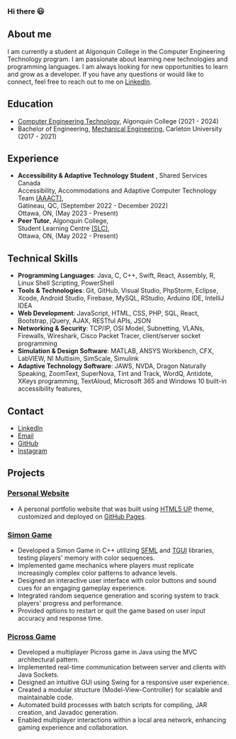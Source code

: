 ### Hi there 😃

## About me

I am currently a student at Algonquin College in the Computer Engineering Technology program. 
I am passionate about learning new technologies and programming languages. 
I am always looking for new opportunities to learn and grow as a developer.
If you have any questions or would like to connect, feel free to reach out to me on [LinkedIn](https://www.linkedin.com/in/chengkuan/).

## Education

- [Computer Engineering Technology](https://www.algonquincollege.com/sat/program/computer-engineering-technology-computing-science/), Algonquin College (2021 - 2024)
- Bachelor of Engineering, [Mechanical Engineering](https://carleton.ca/mae/), Carleton University (2017 - 2021)

## Experience

- **Accessibility & Adaptive Technology Student** , Shared Services Canada   
Accessibility, Accommodations and Adaptive Computer Technology Team [(AAACT)](https://www.canada.ca/en/shared-services/corporate/aaact-program.html),  
Gatineau, QC, (September 2022 - December 2022)  
Ottawa, ON, (May 2023 - Present)
- **Peer Tutor**, Algonquin College,  
Student Learning Centre [(SLC)](https://www.algonquincollege.com/slc/),   
Ottawa, ON, (May 2022 - Present)

## Technical Skills

- **Programming Languages**: Java, C, C++, Swift, React, Assembly, R, Linux Shell Scripting, PowerShell
- **Tools & Technologies**: Git, GitHub, Visual Studio, PhpStorm, Eclipse, Xcode, Android Studio, Firebase, MySQL, RStudio, Arduino IDE, IntelliJ IDEA
- **Web Development**: JavaScript, HTML, CSS, PHP, SQL, React, Bootstrap, jQuery, AJAX, RESTful APIs, JSON
- **Networking & Security**: TCP/IP, OSI Model, Subnetting, VLANs, Firewalls, Wireshark, Cisco Packet Tracer, client/server socket programming
- **Simulation & Design Software**: MATLAB, ANSYS Workbench, CFX, LabVIEW, NI Multisim, SimScale, Simulink
- **Adaptive Technology Software**: JAWS, NVDA, Dragon Naturally Speaking, ZoomText, SuperNova, Tint and Track,
  WordQ, Antidote, XKeys programming, TextAloud,
  Microsoft 365 and Windows 10 built-in accessibility features,


## Contact

- [LinkedIn](https://www.linkedin.com/in/chengkuan/)
- [Email](mailto:chengkuan.zhao@carleton.ca)
- [GitHub](https://github.com/chengkuanz)
- [Instagram](https://www.instagram.com/chengkuan_/)

## Projects

### **[Personal Website](https://chengkuanz.github.io/)**    
- A personal portfolio website that was built using [HTML5 UP](https://html5up.net/) theme, customized and deployed on [GitHub Pages](https://pages.github.com/).        

### **[Simon Game](https://github.com/chengkuanz/SimonGame)**      
- Developed a Simon Game in C++ utilizing [SFML](https://www.sfml-dev.org/) and [TGUI](https://tgui.eu/) libraries, testing players' memory with color sequences.
- Implemented game mechanics where players must replicate increasingly complex color patterns to advance levels.
- Designed an interactive user interface with color buttons and sound cues for an engaging gameplay experience.
- Integrated random sequence generation and scoring system to track players' progress and performance.
- Provided options to restart or quit the game based on user input accuracy and response time.   


### **[Picross Game](https://github.com/chengkuanz/Picross)**
- Developed a multiplayer Picross game in Java using the MVC architectural pattern.
- Implemented real-time communication between server and clients with Java Sockets.
- Designed an intuitive GUI using Swing for a responsive user experience.
- Created a modular structure (Model-View-Controller) for scalable and maintainable code.
- Automated build processes with batch scripts for compiling, JAR creation, and Javadoc generation.
- Enabled multiplayer interactions within a local area network, enhancing gaming experience and collaboration.












